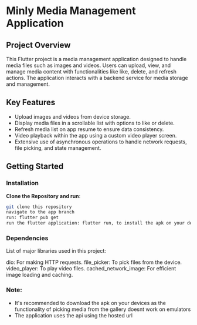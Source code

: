 # Minly Media Management Application

## Project Overview

This Flutter project is a media management application designed to handle media files such as images and videos. Users can upload, view, and manage media content with functionalities like like, delete, and refresh actions. The application interacts with a backend service for media storage and management.

## Key Features

- Upload images and videos from device storage.
- Display media files in a scrollable list with options to like or delete.
- Refresh media list on app resume to ensure data consistency.
- Video playback within the app using a custom video player screen.
- Extensive use of asynchronous operations to handle network requests, file picking, and state management.

## Getting Started

### Installation

**Clone the Repository and run**:
   ```bash
   git clone this repository
   navigate to the app branch
   run: flutter pub get
   run the flutter application: flutter run, to install the apk on your device
```
### Dependencies
List of major libraries used in this project:

dio: For making HTTP requests.
file_picker: To pick files from the device.
video_player: To play video files.
cached_network_image: For efficient image loading and caching.

### Note:
- It's recommended to download the apk on your devices as the functionality of picking media from the gallery doesnt work on emulators
- The application uses the api using the hosted url
